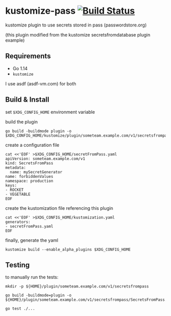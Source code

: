 # kustomize-pass [![Build Status](https://cloud.drone.io/api/badges/bellaweo/kustomize-pass/status.svg)](https://cloud.drone.io/bellaweo/kustomize-pass)

kustomize plugin to use secrets stored in pass (passwordstore.org)

(this plugin modified from the kustomize secretsfromdatabase plugin example)

## Requirements

- Go 1.14
- `kustomize`

I use asdf (asdf-vm.com) for both

## Build & Install

set `$XDG_CONFIG_HOME` environment variable

build the plugin

```
go build -buildmode plugin -o $XDG_CONFIG_HOME/kustomize/plugin/someteam.example.com/v1/secretsfrompass/SecretsFromPass.so
```

create a configuration file

```
cat <<'EOF' >$XDG_CONFIG_HOME/secretFromPass.yaml
apiVersion: someteam.example.com/v1
kind: SecretsFromPass
metadata:
  name: mySecretGenerator
name: forbiddenValues
namespace: production
keys:
- ROCKET
- VEGETABLE
EOF
```

create the kustomization file referencing this plugin

```
cat <<'EOF' >$XDG_CONFIG_HOME/kustomization.yaml
generators:
- secretFromPass.yaml
EOF
```

finally, generate the yaml

```
kustomize build --enable_alpha_plugins $XDG_CONFIG_HOME
```

## Testing

to manually run the tests:

```
mkdir -p ${HOME}/plugin/someteam.example.com/v1/secretsfrompass
```
```
go build -buildmode=plugin -o ${HOME}/plugin/someteam.example.com/v1/secretsfrompass/SecretsFromPass.so
```
```
go test ./...
```